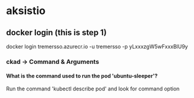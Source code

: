 # aksistio

## docker login (this is step 1)
docker login tremersso.azurecr.io -u tremersso -p yLxxxzgW5wFxxxBlU9y

### ckad -> Command & Arguments

#### What is the command used to run the pod 'ubuntu-sleeper'?
Run the command 'kubectl describe pod' and look for command option

